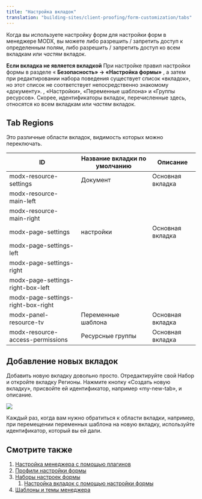 ```yaml
---
title: "Настройка вкладок"
translation: "building-sites/client-proofing/form-customization/tabs"
---
```


Когда вы используете настройку форм для настройки форм в менеджере MODX, вы можете либо разрешить / запретить доступ к определенным полям, либо разрешить / запретить доступ ко всем вкладкам или *частям* вкладок.

**Если вкладка не является вкладкой** При настройке правил настройки формы в разделе « **Безопасность» -> «Настройка формы»** , а затем при редактировании набора поведения существует список «вкладок», но этот список не соответствует непосредственно знакомому «документу». , «Настройки», «Переменные шаблона» и «Группы ресурсов». Скорее, идентификаторы вкладок, перечисленные здесь, относятся ко всем вкладкам или *частям* вкладок.

## Tab Regions

Это различные области вкладок, видимость которых можно переключать.

| ID                                 | Название вкладки по умолчанию | Описание         |
| ---------------------------------- | ----------------------------- | ---------------- |
| modx-resource-settings             | Документ                      | Основная вкладка |
| modx-resource-main-left            |                               |
| modx-resource-main-right           |                               |
| modx-page-settings                 | настройки                     | Основная вкладка |
| modx-page-settings-left            |                               |
| modx-page-settings-right           |                               |
| modx-page-settings-right-box-left  |                               |
| modx-page-settings-right-box-right |                               |
| modx-panel-resource-tv             | Переменные шаблона            | Основная вкладка |
| modx-resource-access-permissions   | Ресурсные группы              | Основная вкладка |

## Добавление новых вкладок

Добавить новую вкладку довольно просто. Отредактируйте свой Набор и откройте вкладку Регионы. Нажмите кнопку «Создать новую вкладку», присвойте ей идентификатор, например «my-new-tab», и описание.

![](/download/attachments/a173647e0c2b1aeb7f1021e4f14784bc/fc_new_tab.jpg)

Каждый раз, когда вам нужно обратиться к области вкладки, например, при перемещении переменных шаблона на новую вкладку, используйте идентификатор, который вы ей дали.

## Смотрите также

1. [Настройка менеджера с помощью плагинов](_legacy/administering-your-site/customizing-the-manager-via-plugins)
2. [Профили настройки формы](building-sites/client-proofing/form-customization/profiles)
3. [Наборы настроек формы](building-sites/client-proofing/form-customization/sets)
    1. [Настройка вкладок с помощью настройки формы](building-sites/client-proofing/form-customization/tabs)
4. [Шаблоны и темы менеджера](building-sites/client-proofing/custom-manager-themes)
